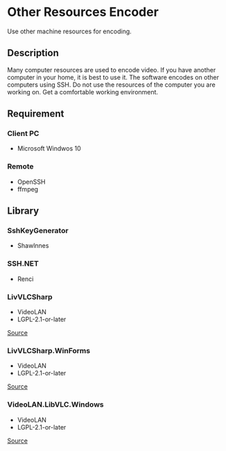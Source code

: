Other Resources Encoder
=======================
Use other machine resources for encoding.

## Description
Many computer resources are used to encode video. If you have another computer in your home, it is best to use it.
The software encodes on other computers using SSH. Do not use the resources of the computer you are working on.
Get a comfortable working environment.

## Requirement
### Client PC
* Microsoft Windwos 10
### Remote
* OpenSSH
* ffmpeg

## Library
### SshKeyGenerator
* Shawlnnes

### SSH.NET
* Renci

### LivVLCSharp
* VideoLAN
* LGPL-2.1-or-later

[Source](https://code.videolan.org/videolan/LibVLCSharp)

### LivVLCSharp.WinForms
* VideoLAN
* LGPL-2.1-or-later

[Source](https://code.videolan.org/videolan/LibVLCSharp)

### VideoLAN.LibVLC.Windows
* VideoLAN
* LGPL-2.1-or-later

[Source](https://code.videolan.org/videolan/libvlc-nuget)
